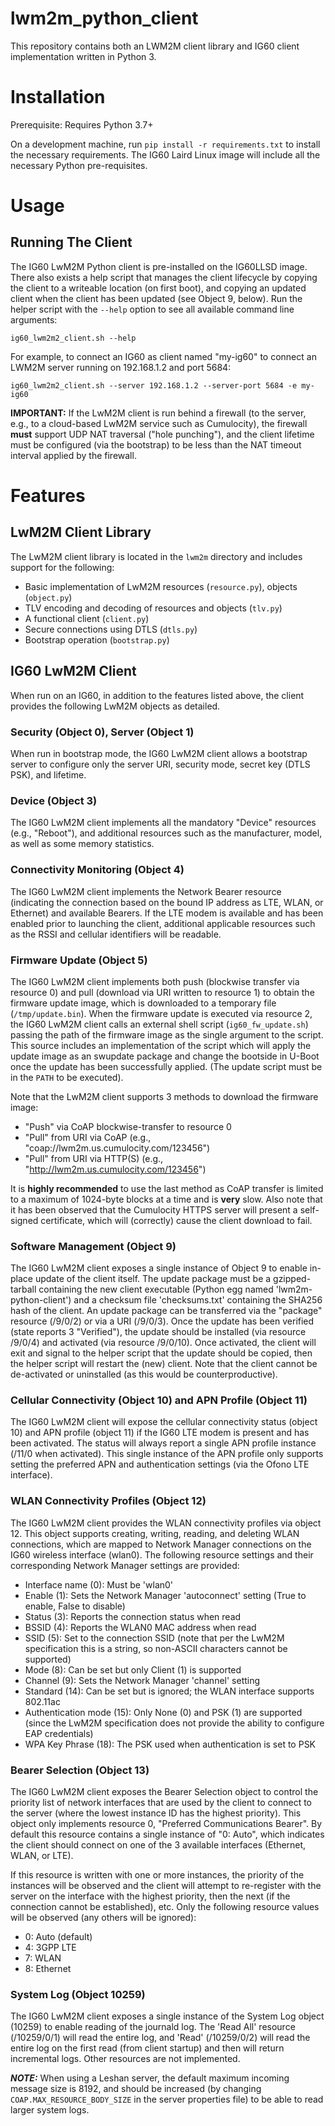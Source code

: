 # lwm2m_python_client

This repository contains both an LWM2M client library and IG60 client implementation written in Python 3.

# Installation

Prerequisite: Requires Python 3.7+

On a development machine, run ``pip install -r requirements.txt`` to install the necessary requirements.
The IG60 Laird Linux image will include all the necessary Python pre-requisites.

# Usage

## Running The Client

The IG60 LwM2M Python client is pre-installed on the IG60LLSD image.  There
also exists a help script that manages the client lifecycle by copying
the client to a writeable location (on first boot), and copying an updated
client when the client has been updated (see Object 9, below).  Run the
helper script with the ``--help`` option to see all available command
line arguments:

    ig60_lwm2m2_client.sh --help

For example, to connect an IG60 as client named "my-ig60" to
connect an LWM2M server running on 192.168.1.2 and port 5684:

    ig60_lwm2m2_client.sh --server 192.168.1.2 --server-port 5684 -e my-ig60

**IMPORTANT:** If the LwM2M client is run behind a firewall (to the server, e.g., to a cloud-based
LwM2M service such as Cumulocity), the firewall **must** support UDP NAT traversal ("hole punching"),
and the client lifetime must be configured (via the bootstrap) to be less than the NAT timeout interval
applied by the firewall.

# Features
## LwM2M Client Library
The LwM2M client library is located in the ``lwm2m`` directory and includes support for the following:

* Basic implementation of LwM2M resources  (```resource.py```), objects (``object.py``)
* TLV encoding and decoding of resources and objects (``tlv.py``)
* A functional client (``client.py``)
* Secure connections using DTLS (``dtls.py``)
* Bootstrap operation (``bootstrap.py``)

## IG60 LwM2M Client
When run on an IG60, in addition to the features listed above, the client provides the following LwM2M
objects as detailed.

### Security (Object 0), Server (Object 1)
When run in bootstrap mode, the IG60 LwM2M client allows a bootstrap server to configure only the
server URI, security mode, secret key (DTLS PSK), and lifetime.

### Device (Object 3)
The IG60 LwM2M client implements all the mandatory "Device" resources (e.g., "Reboot"), and additional
resources such as the manufacturer, model, as well as some memory statistics.

### Connectivity Monitoring (Object 4)
The IG60 LwM2M client implements the Network Bearer resource (indicating the connection based on the
bound IP address as LTE, WLAN, or Ethernet) and available Bearers.  If the LTE modem is available and has
been enabled prior to launching the client, additional applicable resources such as the RSSI and cellular
identifiers will be readable.

### Firmware Update (Object 5)
The IG60 LwM2M client implements both push (blockwise transfer via resource 0) and pull (download
via URI written to resource 1) to obtain the firmware update image, which is downloaded to a temporary
file (``/tmp/update.bin``).  When the firmware update is executed via resource 2, the IG60 LwM2M client
calls an external shell script (``ig60_fw_update.sh``) passing the path of the firmware image as the
single argument to the script.  This source includes an implementation of the script which will apply
the update image as an swupdate package and change the bootside in U-Boot once the update has
been successfully applied.  (The update script must be in the ``PATH`` to be executed).

Note that the LwM2M client supports 3 methods to download the firmware image:
- "Push" via CoAP blockwise-transfer to resource 0
- "Pull" from URI via CoAP (e.g., "coap://lwm2m.us.cumulocity.com/123456")
- "Pull" from URI via HTTP(S) (e.g., "http://lwm2m.us.cumulocity.com/123456")

It is **highly recommended** to use the last method as CoAP transfer is limited to a maximum
of 1024-byte blocks at a time and is **very** slow.  Also note that it has been observed that
the Cumulocity HTTPS server will present a self-signed certificate, which will (correctly)
cause the client download to fail.

### Software Management (Object 9)
The IG60 LwM2M client exposes a single instance of Object 9 to enable
in-place update of the client itself.  The update package must be a
gzipped-tarball containing the new client executable (Python egg named
'lwm2m-python-client') and a checksum file 'checksums.txt' containing the
SHA256 hash of the client.  An update package can be transferred via
the "package" resource (/9/0/2) or via a URI (/9/0/3).  Once the
update has been verified (state reports 3 "Verified"), the update should
be installed (via resource /9/0/4) and activated (via resource /9/0/10).
Once activated, the client will exit and signal to the helper script
that the update should be copied, then the helper script will restart
the (new) client.  Note that the client cannot be de-activated or
uninstalled (as this would be counterproductive).

### Cellular Connectivity (Object 10) and APN Profile (Object 11)
The IG60 LwM2M client will expose the cellular connectivity status (object 10) and APN profile (object 11)
if the IG60 LTE modem is present and has been activated.  The status will always report a single APN profile
instance (/11/0 when activated).  This single instance of the APN profile only supports setting the
preferred APN and authentication settings (via the Ofono LTE interface).

### WLAN Connectivity Profiles (Object 12)
The IG60 LwM2M client provides the WLAN connectivity profiles via object 12.  This object supports
creating, writing, reading, and deleting WLAN connections, which are mapped to Network Manager connections
on the IG60 wireless interface (wlan0).  The following resource settings and their corresponding Network
Manager settings are provided:
* Interface name (0): Must be 'wlan0'
* Enable (1): Sets the Network Manager 'autoconnect' setting (True to enable, False to disable)
* Status (3): Reports the connection status when read
* BSSID (4): Reports the WLAN0 MAC address when read
* SSID (5): Set to the connection SSID (note that per the LwM2M specification this is a string, so non-ASCII characters cannot be supported)
* Mode (8): Can be set but only Client (1) is supported
* Channel (9): Sets the Network Manager 'channel' setting
* Standard (14): Can be set but is ignored; the WLAN interface supports 802.11ac
* Authentication mode (15): Only None (0) and PSK (1) are supported (since the LwM2M specification does not provide the ability to configure EAP credentials)
* WPA Key Phrase (18): The PSK used when authentication is set to PSK

### Bearer Selection (Object 13)
The IG60 LwM2M client exposes the Bearer Selection object to control
the priority list of network interfaces that are used by the client
to connect to the server (where the lowest instance ID has the
highest priority).  This object only implements resource 0,
"Preferred Communications Bearer".  By default this resource contains
a single instance of "0: Auto", which indicates the client should
connect on one of the 3 available interfaces (Ethernet, WLAN, or
LTE).

If this resource is written with one or more instances, the priority of
the instances will be observed and the client will attempt to re-register
with the server on the interface with the highest priority, then the
next (if the connection cannot be established), etc.  Only the following
resource values will be observed (any others will be ignored):

* 0: Auto (default)
* 4: 3GPP LTE
* 7: WLAN
* 8: Ethernet

### System Log (Object 10259)
The IG60 LwM2M client exposes a single instance of the System Log object
(10259) to enable reading of the journald log.  The 'Read All' resource
(/10259/0/1) will read the entire log, and 'Read' (/10259/0/2) will read
the entire log on the first read (from client startup) and then will
return incremental logs.  Other resources are not implemented.

***NOTE:*** When using a Leshan server, the default maximum incoming message
size is 8192, and should be increased (by changing ```COAP.MAX_RESOURCE_BODY_SIZE```
in the server properties file) to be able to read larger system logs.
